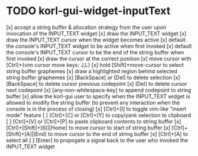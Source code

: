 # TODO korl-gui-widget-inputText

[x] accept a string buffer & allocation strategy from the user upon invocation of the INPUT_TEXT widget
[x] draw the INPUT_TEXT widget
[x] draw the INPUT_TEXT cursor when the widget becomes active
[x] default the console's INPUT_TEXT widget to be active when first invoked
[x] default the console's INPUT_TEXT cursor to be the end of the string buffer when first invoked
[x] draw the cursor at the correct position
[x] move cursor with [Ctrl]+{vim cursor move keys: J,L}
[x] hold [Shift]+move-cursor to select string buffer graphemes
[x] draw a highlighted region behind selected string buffer graphemes
[x] [BackSpace] or [Del] to delete selection
[x] [BackSpace] to delete cursor previous codepoint
[x] [Del] to delete cursor next codepoint
[x] [any-non-whitespace-key] to append codepoint to string buffer
[x] allow the korl-gui user to specify when the INPUT_TEXT widget is allowed to modify the string buffer (to prevent any interaction when the console is in the process of closing)
[x] [Ctrl]+[I] to toggle vim-like "insert mode" feature
[ ] [Ctrl]+[C] or [Ctrl]+[Y] to copy/yank selection to clipboard
[ ] [Ctrl]+[V] or [Ctrl]+[P] to paste clipboard contents to string buffer
[x] [Ctrl]+[Shift]+[6]|[Home] to move cursor to start of string buffer
[x] [Ctrl]+[Shift]+[A]|[End]  to move cursor to the end of string buffer
[x] [Ctrl]+[A] to select all
[ ] [Enter] to propogate a signal back to the user who invoked the INPUT_TEXT widget
